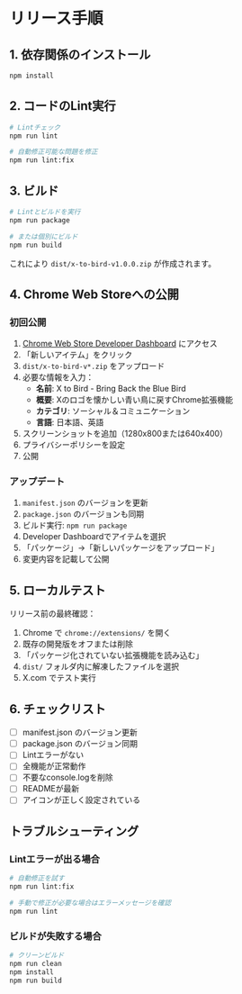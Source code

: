 # リリース手順

## 1. 依存関係のインストール

```bash
npm install
```

## 2. コードのLint実行

```bash
# Lintチェック
npm run lint

# 自動修正可能な問題を修正
npm run lint:fix
```

## 3. ビルド

```bash
# Lintとビルドを実行
npm run package

# または個別にビルド
npm run build
```

これにより `dist/x-to-bird-v1.0.0.zip` が作成されます。

## 4. Chrome Web Storeへの公開

### 初回公開

1. [Chrome Web Store Developer Dashboard](https://chrome.google.com/webstore/developer/dashboard) にアクセス
2. 「新しいアイテム」をクリック
3. `dist/x-to-bird-v*.zip` をアップロード
4. 必要な情報を入力：
   - **名前**: X to Bird - Bring Back the Blue Bird
   - **概要**: Xのロゴを懐かしい青い鳥に戻すChrome拡張機能
   - **カテゴリ**: ソーシャル＆コミュニケーション
   - **言語**: 日本語、英語
5. スクリーンショットを追加（1280x800または640x400）
6. プライバシーポリシーを設定
7. 公開

### アップデート

1. `manifest.json` のバージョンを更新
2. `package.json` のバージョンも同期
3. ビルド実行: `npm run package`
4. Developer Dashboardでアイテムを選択
5. 「パッケージ」→「新しいパッケージをアップロード」
6. 変更内容を記載して公開

## 5. ローカルテスト

リリース前の最終確認：

1. Chrome で `chrome://extensions/` を開く
2. 既存の開発版をオフまたは削除
3. 「パッケージ化されていない拡張機能を読み込む」
4. `dist/` フォルダ内に解凍したファイルを選択
5. X.com でテスト実行

## 6. チェックリスト

- [ ] manifest.json のバージョン更新
- [ ] package.json のバージョン同期
- [ ] Lintエラーがない
- [ ] 全機能が正常動作
- [ ] 不要なconsole.logを削除
- [ ] READMEが最新
- [ ] アイコンが正しく設定されている

## トラブルシューティング

### Lintエラーが出る場合

```bash
# 自動修正を試す
npm run lint:fix

# 手動で修正が必要な場合はエラーメッセージを確認
npm run lint
```

### ビルドが失敗する場合

```bash
# クリーンビルド
npm run clean
npm install
npm run build
```
